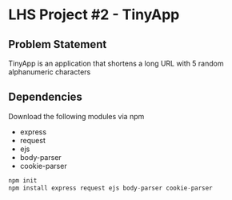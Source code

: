 # LHS Project #2 - TinyApp

## Problem Statement
TinyApp is an application that shortens a long URL with 5 random alphanumeric characters

## Dependencies
Download the following modules via npm
- express
- request
- ejs
- body-parser
- cookie-parser

```js
npm init
npm install express request ejs body-parser cookie-parser
```